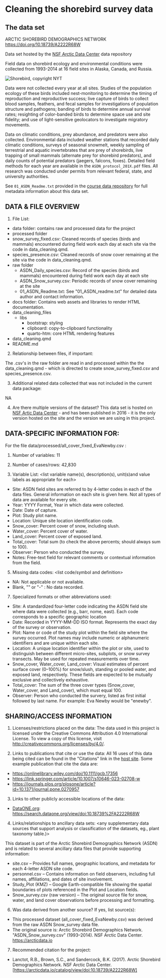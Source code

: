 # Cleaning the shorebird survey data

## The data set

ARCTIC SHOREBIRD DEMOGRAPHICS NETWORK <https://doi.org/10.18739/A2222R68W>

Data set hosted by the [NSF Arctic Data Center](https://arcticdata.io) data repository

Field data on shorebird ecology and environmental conditions were collected from 1993-2014 at 16 field sites in Alaska, Canada, and Russia.

![Shorebird, copyright NYT](https://static01.nyt.com/images/2017/09/10/nyregion/10NATURE1/10NATURE1-superJumbo.jpg?quality=75&auto=webp)

Data were not collected every year at all sites. Studies of the population ecology of these birds included nest-monitoring to determine the timing of reproduction and reproductive success; live capture of birds to collect blood samples, feathers, and fecal samples for investigations of population structure and pathogens; banding of birds to determine annual survival rates; resighting of color-banded birds to determine space use and site fidelity; and use of light-sensitive geolocators to investigate migratory movements.

Data on climatic conditions, prey abundance, and predators were also collected. Environmental data included weather stations that recorded daily climatic conditions, surveys of seasonal snowmelt, weekly sampling of terrestrial and aquatic invertebrates that are prey of shorebirds, live trapping of small mammals (alternate prey for shorebird predators), and daily counts of potential predators (jaegers, falcons, foxes). Detailed field methods for each year are available in the `ASDN_protocol_201X.pdf` files. All research was conducted under permits from relevant federal, state, and university authorities.

See `01_ASDN_Readme.txt` provided in the [course data repository](https://github.com/UCSB-Library-Research-Data-Services/bren-meds213-spring-2024-class-data) for full metadata information about this data set.

## DATA & FILE OVERVIEW

1. File List:
 - data folder: contains raw and processed data for the project
  - processed folder
   - snow_survey_fixed.csv: Cleaned records of species (birds and mammals) encountered during field work each day at each site via the code in data_cleaning.qmd.
   - species_presence.csv: Cleaned records of snow cover remaining at the site via the code in data_cleaning.qmd.
  - raw folder
    - ASDN_Daily_species.csv: Record of the species (birds and mammals) encountered during field work each day at each site
    - ASDN_Snow_survey.csv: Periodic records of snow cover remaining at the site
    - 01_ASDN_Readme.txt: See "01_ASDN_readme.txt" for detailed data author and contact information.
 - docs folder: Contains web assets and libraries to render HTML documentation.
  - data_cleaning_files
    - libs
      - bootstrap: styling
      - clipboard: copy-to-clipboard functionality
      - quarto-htm: core HTML rendering features
 - data_cleaning.qmd
 - README.md

2. Relationship between files, if important:

The .csv's in the raw folder are read in and processed within the the data_cleaning.qmd - which is directed to create snow_survey_fixed.csv and species_presence.csv.

3. Additional related data collected that was not included in the current
data package:

NA

4. Are there multiple versions of the dataset? 
This data set is hosted on [NSF Artic Data Center](https://arcticdata.io/catalog/view/doi%3A10.18739%2FA2222R68W) - and has been published in 2016 - it is the only version hosted on the site and the version we are using in this project.

## DATA-SPECIFIC INFORMATION FOR:

For the file  data/processed/all_cover_fixed_EvaNewby.csv : 

1. Number of variables: 11

2. Number of cases/rows: 42,830

3. Variable List: <list variable name(s), description(s), unit(s)and value 
labels as appropriate for each>
- Site: ASDN field sites are referred to by 4-letter codes in each of the data files.  General information on each site is given here.  Not all types of data are available for every site.
- Year: YYYY Format, Year in which data were collected.
- Date: Date of capture.
- Plot: Study plot name.
- Location: Unique site location identification code.
- Snow_cover: Percent cover of snow, including slush.
- Water_cover: Percent cover of water.
- Land_cover: Percent cover of exposed land.
- Total_cover:	Total sum (to check the above percents; should always sum to 100).
- Observer:	Person who conducted the survey.
- Notes:  Free-text field for relevant comments or contextual information from the field.

5. Missing data codes: <list code/symbol and definition>
-    NA: Not applicable or not available.
-    Blank, "" or "-" : No data recorded.

7. Specialized formats or other abbreviations used:
- Site: A standardized four-letter code indicating the ASDN field site where data were collected (e.g., barr, nome, east). Each code corresponds to a specific geographic location
- Date: Recorded in YYYY-MM-DD ISO format. Represents the exact day of the survey or observation.
- Plot: Name or code of the study plot within the field site where the survey occurred. Plot names may include numeric or alphanumeric identifiers and are unique within each site.
- Location: A unique location identifier within the plot or site, used to distinguish between different micro-sites, subplots, or snow survey transects. May be used for repeated measurements over time.
- Snow_cover, Water_cover, Land_cover: Visual estimates of percent surface cover (0–100%) for snow/slush, standing or pooled water, and exposed land, respectively. These fields are expected to be mutually exclusive and collectively exhaustive.
- Total_cover: The sum of the three cover types (Snow_cover, Water_cover, and Land_cover), which must equal 100.
- Observer: Person who conducted the survery, listed as first initial followed by last name. For example: Eva Newby would be "enewby".

## SHARING/ACCESS INFORMATION

1. Licenses/restrictions placed on the data: The data used in this project is licensed under the Creative Commons Attribution 4.0 International License. To view a copy of this license, visit http://creativecommons.org/licenses/by/4.0/.

2. Links to publications that cite or use the data:
All 16 uses of this data being cited can be found in the "Citations" link in the [host site](https://arcticdata.io/catalog/view/doi%3A10.18739%2FA2222R68W). Some example publication that cite the data are:
- https://onlinelibrary.wiley.com/doi/10.1111/gcb.17356
- https://link.springer.com/article/10.1007/s10646-023-02708-w
- https://journals.plos.org/plosone/article?id=10.1371/journal.pone.0270957

3. Links to other publicly accessible locations of the data:

- [DataONE.org](https://search.dataone.org/view/doi:10.18739%2FA2222R68W): https://search.dataone.org/view/doi:10.18739%2FA2222R68W

4. Links/relationships to ancillary data sets: <any supplementary data sources 
that support analysis or classification of the datasets, eg., plant taxonomy table.)>

This dataset is part of the Arctic Shorebird Demographics Network (ASDN) and is related to several ancillary data files that provide supporting information:
- site.csv – Provides full names, geographic locations, and metadata for each 4-letter ASDN site code.
- personnel.csv – Contains information on field observers, including full names, affiliations, and dates of site involvement.
- Study_Plot (KMZ) – Google Earth-compatible file showing the spatial boundaries of plots referenced in the Plot and Location fields.
- Snow_survey.csv (raw version) – The original source file for snow, water, and land cover observations before processing and formatting.

6. Was data derived from another source? If yes, list source(s): <list citations 
to original sources>
- This processed dataset (all_cover_fixed_EvaNewby.csv) was derived from the raw ASDN Snow_survey data file.
- The original source is: Arctic Shorebird Demographics Network. "ASDN_Snow_survey.csv" (1993–2014). NSF Arctic Data Center. https://arcticdata.io

7. Recommended citation for the project:
- Lanctot, R.B., Brown, S.C., and Sandercock, B.K. (2017). Arctic Shorebird Demographics Network. NSF Arctic Data Center. [https://arcticdata.io/catalog/view/doi:10.18739/A2222R68W]
